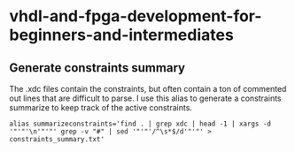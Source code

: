 # vhdl-and-fpga-development-for-beginners-and-intermediates
## Generate constraints summary
The .xdc files contain the constraints, but often contain a ton of commented out lines that are difficult to parse. I use this alias to generate a constraints summarize to keep track of the active constraints.
```
alias summarizeconstraints='find . | grep xdc | head -1 | xargs -d '"'"'\n'"'"' grep -v "#" | sed '"'"'/^\s*$/d'"'"' > constraints_summary.txt'
```


